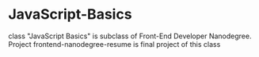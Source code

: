# JavaScript-Basics
class "JavaScript Basics" is subclass of Front-End Developer Nanodegree.
Project frontend-nanodegree-resume is final project of this class
